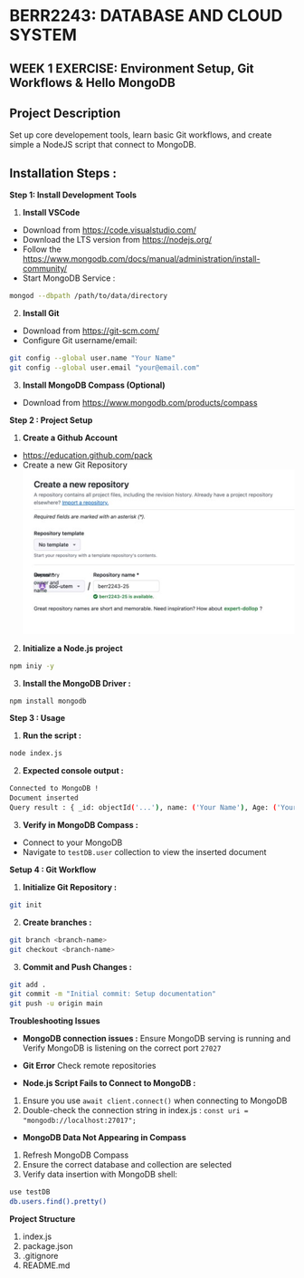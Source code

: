 # BERR2243: DATABASE AND CLOUD SYSTEM

## WEEK 1 EXERCISE: Environment Setup, Git Workflows & Hello MongoDB

## Project Description 
Set up core developement tools, learn basic Git workflows, and create simple a NodeJS script that connect to MongoDB.


## Installation Steps :

**Step 1: Install Development Tools**

1. **Install VSCode** 
- Download from https://code.visualstudio.com/
- Download the LTS version from https://nodejs.org/
- Follow the  https://www.mongodb.com/docs/manual/administration/install-community/
- Start MongoDB Service :
```sh
mongod --dbpath /path/to/data/directory
```

2. **Install Git**
- Download from https://git-scm.com/
- Configure Git username/email:

```sh
git config --global user.name "Your Name"
git config --global user.email "your@email.com"
```
3. **Install MongoDB Compass (Optional)**
- Download from https://www.mongodb.com/products/compass

**Step 2 : Project Setup**

1. **Create a Github Account**
- https://education.github.com/pack
- Create a new Git Repository
![alt text](<Screenshot 2025-03-22 014125-1.jpg>)

2. **Initialize a Node.js project**
```sh
npm iniy -y
```
3. **Install the MongoDB Driver :**
```sh
npm install mongodb
```
**Step 3 : Usage**
1. **Run the script :**
```sh
node index.js
```

2. **Expected console output :**
```sh
Connected to MongoDB !
Document inserted
Query result : { _id: objectId('...'), name: ('Your Name'), Age: ('Your Age')}
```
3. **Verify in MongoDB Compass :**
- Connect to your MongoDB
- Navigate to `testDB.user` collection to view the inserted document

**Setup 4 : Git Workflow**

1. **Initialize Git Repository :**

```sh
git init
```
2. **Create branches :**

```sh
git branch <branch-name>
git checkout <branch-name>
```

3. **Commit and Push Changes :**

```sh
git add .
git commit -m "Initial commit: Setup documentation"
git push -u origin main
```

**Troubleshooting Issues**

- **MongoDB connection issues :** Ensure MongoDB serving is running and Verify MongoDB is listening on the correct port `27027`

- **Git Error** Check remote repositories

- **Node.js Script Fails to Connect to MongoDB :** 
1. Ensure you use `await client.connect()` when connecting to MongoDB
2. Double-check the connection string in index.js : `const uri = "mongodb://localhost:27017";`

- **MongoDB Data Not Appearing in Compass**

1. Refresh MongoDB Compass
2. Ensure the correct database and collection are selected
3. Verify data insertion with MongoDB shell:
```sh
use testDB  
db.users.find().pretty()
```

**Project Structure**
1. index.js
2. package.json
3. .gitignore
4. README.md


